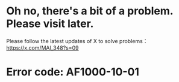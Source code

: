 # Oh no, there's a bit of a problem. Please visit later.
Please follow the latest updates of X to solve problems：
https://x.com/MAl_348?s=09
# Error code: AF1000-10-01